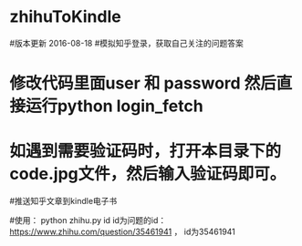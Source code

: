 # zhihuToKindle
#版本更新  2016-08-18
#模拟知乎登录，获取自己关注的问题答案
# 修改代码里面user 和 password 然后直接运行python login_fetch
# 如遇到需要验证码时，打开本目录下的code.jpg文件，然后输入验证码即可。

#推送知乎文章到kindle电子书


#使用： python zhihu.py id
id为问题的id： https://www.zhihu.com/question/35461941 ， id为35461941
